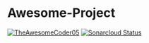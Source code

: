 # Awesome-Project
[![TheAwesomeCoder05](https://circleci.com/gh/TheAwesomeCoder05/Awesome-Project.svg?style=svg)](https://circleci.com/gh/TheAwesomeCoder05/Awesome-Project)
[![Sonarcloud Status](https://sonarcloud.io/api/project_badges/measure?project=TheAwesomeCoder05_Awesome-Project&metric=alert_status)](https://sonarcloud.io/dashboard?id=TheAwesomeCoder05_Awesome-Project)


